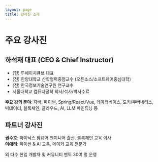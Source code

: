 ```yaml
---
layout: page
title: 강사진 소개
---
```


# 주요 강사진

## 하석재 대표 (CEO & Chief Instructor)

- (현) 투에이치큐브 대표
- (전) 한양대학교 산학협력중점교수 (오픈소스/소프트웨어중심대학)
- (전) 한국정보기술연구원 연구교수
- 서울대학교 컴퓨터공학 학사/석사/박사수료

**주요 강의 분야**:
자바, 파이썬, Spring/React/Vue, 데이터베이스, 도커/쿠버네티스,  
빅데이터, 블록체인, 클라우드, AI, LLM 파인튜닝 등

## 파트너 강사진
**권수호**: 하이닉스 펌웨어 엔지니어 출신, 블록체인 교육 이사  
**이애리**: 파이썬 & AI 교육, 메이커 교육 전문가

외 다수 현업 개발자 및 커뮤니티 멘토 30여 명 운영
